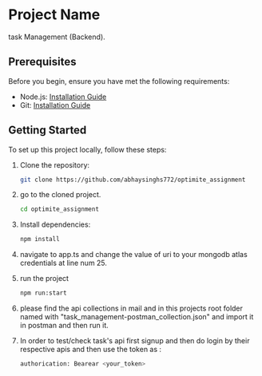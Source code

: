 # Project Name

task Management (Backend).

## Prerequisites

Before you begin, ensure you have met the following requirements:

- Node.js: [Installation Guide](https://nodejs.org/)
- Git: [Installation Guide](https://git-scm.com/)

## Getting Started

To set up this project locally, follow these steps:

1. Clone the repository:

   ```bash
   git clone https://github.com/abhaysinghs772/optimite_assignment

2. go to the cloned project. 
    ```bash
    cd optimite_assignment

3. Install dependencies:
    ```bash
    npm install

4. navigate to app.ts and change the value of uri to your mongodb atlas credentials at line num 25.

5. run the project 
    ```bash
    npm run:start
6. please find the api collections in mail and in this projects root folder named with "task_management-postman_collection.json" and import it in postman and then run it.

7. In order to test/check task's api first signup and then do login by their respective apis and then use the token as : 
    ```bash
    authorication: Bearear <your_token>